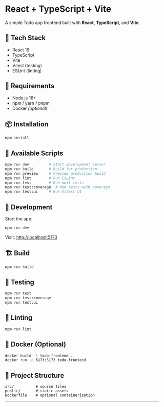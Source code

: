 # React + TypeScript + Vite

A simple Todo app frontend built with **React**, **TypeScript**, and **Vite**.

## 🚀 Tech Stack
- React 19
- TypeScript
- Vite
- Vitest (testing)
- ESLint (linting)

## 🧰 Requirements
- Node.js 18+
- npm / yarn / pnpm
- Docker *(optional)*

## 📦 Installation
```bash
npm install
```

## 🧪 Available Scripts
```bash
npm run dev         # Start development server
npm run build       # Build for production
npm run preview     # Preview production build
npm run lint        # Run ESLint
npm run test        # Run unit tests
npm run test:coverage  # Run tests with coverage
npm run test:ui     # Run Vitest UI
```

## 🧭 Development
Start the app:
```bash
npm run dev
```
Visit: [http://localhost:5173](http://localhost:5173)

## 🏗️ Build
```bash
npm run build
```

## 🧪 Testing
```bash
npm run test
npm run test:coverage
npm run test:ui
```

## 🧼 Linting
```bash
npm run lint
```

## 🐳 Docker (Optional)
```bash
docker build -t todo-frontend .
docker run -p 5173:5173 todo-frontend
```

## 📁 Project Structure
```
src/          # source files
public/       # static assets
Dockerfile    # optional containerization
```

---


